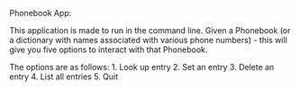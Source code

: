 Phonebook App:

This application is made to run in the command line.  Given a Phonebook (or a dictionary with names associated with various phone numbers) - this will give you five options to interact with that Phonebook.  

The options are as follows:
    1. Look up entry
    2. Set an entry
    3. Delete an entry
    4. List all entries
    5. Quit
    